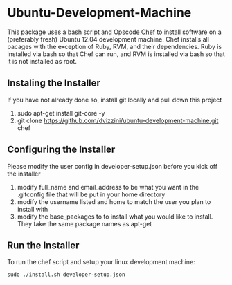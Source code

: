 Ubuntu-Development-Machine
==========================
This package uses a bash script and [Opscode Chef](http://wiki.opscode.com/display/chef/Home) to install software on a (preferably fresh) Ubuntu 12.04 development machine. Chef installs all pacages with the exception of Ruby, RVM, and their dependencies. Ruby is installed via bash so that Chef can run, and RVM is installed via bash so that it is not installed as root.

Instaling the Installer
-----------------------
If you have not already done so, install git locally and pull down this project

1. sudo apt-get install git-core -y
2. git clone https://github.com/dvizzini/ubuntu-development-machine.git chef

Configuring the Installer
-------------------------
Please modify the user config in developer-setup.json before you kick off the installer

1. modify full_name and email_address to be what you want in the .gitconfig file that will be put in your home directory
2. modify the username listed and home to match the user you plan to install with
3. modify the base_packages to to install what you would like to install. They take the same package names as apt-get

Run the Installer
-----------------
To run the chef script and setup your linux development machine:

	sudo ./install.sh developer-setup.json